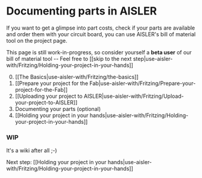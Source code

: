 <!-- --- title: Using Fritzing with AISLER: Documenting parts in AISLER-->
# Documenting parts in AISLER #
If you want to get a glimpse into part costs, check if your parts are available and order them with your circuit board, you can use AISLER's bill of material tool on the project page. 

This page is still work-in-progress, so consider yourself a **beta user** of our bill of material tool   -- Feel free to [[skip to the next step|use-aisler-with/Fritzing/Holding-your-project-in-your-hands]]

0. [[The Basics|use-aisler-with/Fritzing/the-basics]]
1. [[Prepare your project for the Fab|use-aisler-with/Fritzing/Prepare-your-project-for-the-Fab]]
2. [[Uploading your project to AISLER|use-aisler-with/Fritzing/Upload-your-project-to-AISLER]]
3. Documenting your parts (optional)
4. [[Holding your project in your hands|use-aisler-with/Fritzing/Holding-your-project-in-your-hands]]


### WIP ###
It's a wiki after all ;-) 

Next step: [[Holding your project in your hands|use-aisler-with/Fritzing/Holding-your-project-in-your-hands]]
